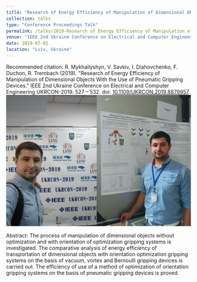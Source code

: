 ```yaml
---
title: "Research of Energy Efficiency of Manipulation of Dimensional Objects With the Use of Pneumatic Gripping Devices"
collection: talks
type: "Conference Proceedings Talk"
permalink: /talks/2019-Research of Energy Efficiency of Manipulation of Dimensional Objects With the Use of Pneumatic Gripping Devices
venue: "IEEE 2nd Ukraine Conference on Electrical and Computer Engineering UKRCON-2019"
date: 2019-07-02
location: "Lviv, Ukraine"
---
```

Recommended citation: R. Mykhailyshyn, V. Savkiv, I. Diahovchenko, F. Duchon, R. Trembach (2019). "Research of Energy Efficiency of Manipulation of Dimensional Objects With the Use of Pneumatic Gripping Devices." IEEE 2nd Ukraine Conference on Electrical and Computer Engineering UKRCON-2019. 527 – 532. doi: [10.1109/UKRCON.2019.8879957](https://doi.org/10.1109/UKRCON.2019.8879957).
<br/><img src='/images/UKRCON-2019_1.jpg'>

Abstract: The process of manipulation of dimensional objects without optimization and with orientation of optimization gripping systems is investigated. The comparative analysis of energy efficiency of transportation of dimensional objects with orientation optimization gripping systems on the basis of vacuum, vortex and Bernoulli gripping devices is carried out. The efficiency of use of a method of optimization of orientation gripping systems on the basis of pneumatic gripping devices is proved.
